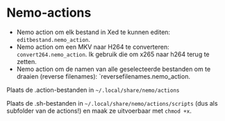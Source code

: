 # Nemo-actions
- Nemo action om elk bestand in Xed te kunnen editen: `editbestand.nemo_action`.
- Nemo action om een MKV naar H264 te converteren: `convert264.nemo_action`. Ik gebruik die om x265 naar h264 terug te zetten.
- Nemo action om de namen van alle geselecteerde bestanden om te draaien (reverse filenames): `reversefilenames.nemo_action\.

Plaats de .action-bestanden in `~/.local/share/nemo/actions` 

Plaats de .sh-bestanden in `~/.local/share/nemo/actions/scripts` (dus als subfolder van de actions!)
en maak ze uitvoerbaar met `chmod +x`.
